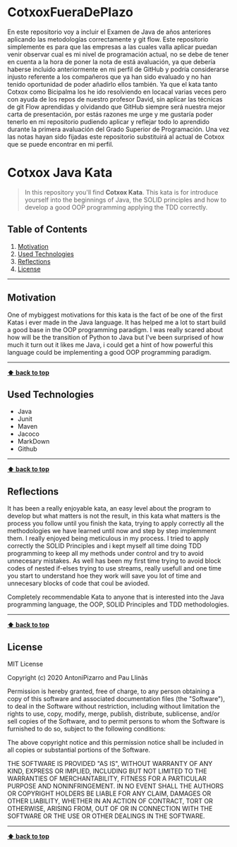 # CotxoxFueraDePlazo
En este repositorio voy a incluir el Examen de Java de años anteriores aplicando las metodologías correctamente y git flow. Este repositorio simplemente es para que las empresas a las cuales valla aplicar puedan venir observar cual es mi nivel de programación actual, no se debe de tener en cuenta a la hora de poner la nota de está avaluación, ya que debería haberse incluido anteriormente en mi perfil de GitHub y podría considerarse injusto referente a los compañeros que ya han sido evaluado y no han tenido oportunidad de poder añadirlo ellos también. Ya que el kata tanto Cotxox como Bicipalma los he ido resolviendo en locacal varias veces pero con ayuda de los repos de nuestro profesor David, sin aplicar las técnicas de git Flow aprendidas y olvidando que GitHub siempre será nuestra mejor carta de presentación, por estás razones me urge y me gustaría poder tenerlo en mi repositorio pudiendo aplicar y reflejar todo lo aprendido durante la primera avaluación del Grado Superior de Programación. Una vez las notas hayan sido fijadas este repositorio substituirá al actual de Cotxox que se puede encontrar en mi perfil. 

# Cotxox Java Kata

> In this repository you'll find **Cotxox Kata**. This kata is for introduce yourself into the beginnings of Java, the SOLID principles and how to develop a good OOP programming applying the TDD correctly.

## Table of Contents

1. [Motivation](#motivation)
1. [Used Technologies](#used-technologies)
1. [Reflections](#reflections)
1. [License](#license)

---

## Motivation

One of mybiggest motivations for this kata is the fact of be one of the first Katas i ever made in the Java language. It has helped me a lot to start build a good base in the OOP programming paradigm. I was really scared about how will be the transition of Python to Java but I've been surprised of how much it turn out it likes me Java, i could get a hint of how powerful this language could be implementing a good OOP programming paradigm.

---

**[⬆ back to top](#table-of-contents)**

## Used Technologies

- Java
- Junit
- Maven
- Jacoco
- MarkDown
- Github

---

**[⬆ back to top](#table-of-contents)**

## Reflections

It has been a really enjoyable kata, an easy level about the program to develop but what matters is not the result, in this kata what matters is the process you follow until you finish the kata, trying to apply correctly all the methodologies we have learned until now and step by step implemment them. I really enjoyed being meticulous in my process. I tried to apply correctly the SOLID Principles and i kept myself all time doing TDD programming to keep all my methods under control and try to avoid unnecesary mistakes. As well has been my first time trying to avoid block codes of nested if-elses trying to use streams, really usefull and one time you start to understand hoe they work will save you lot of time and unnecesary blocks of code that coul be avioded.

Completely recommendable Kata to anyone that is interested into the Java programming language, the OOP, SOLID Principles and TDD methodologies.

---

**[⬆ back to top](#table-of-contents)**

## License

MIT License

Copyright (c) 2020 AntoniPizarro and Pau Llinàs

Permission is hereby granted, free of charge, to any person obtaining a copy
of this software and associated documentation files (the "Software"), to deal
in the Software without restriction, including without limitation the rights
to use, copy, modify, merge, publish, distribute, sublicense, and/or sell
copies of the Software, and to permit persons to whom the Software is
furnished to do so, subject to the following conditions:

The above copyright notice and this permission notice shall be included in all
copies or substantial portions of the Software.

THE SOFTWARE IS PROVIDED "AS IS", WITHOUT WARRANTY OF ANY KIND, EXPRESS OR
IMPLIED, INCLUDING BUT NOT LIMITED TO THE WARRANTIES OF MERCHANTABILITY,
FITNESS FOR A PARTICULAR PURPOSE AND NONINFRINGEMENT. IN NO EVENT SHALL THE
AUTHORS OR COPYRIGHT HOLDERS BE LIABLE FOR ANY CLAIM, DAMAGES OR OTHER
LIABILITY, WHETHER IN AN ACTION OF CONTRACT, TORT OR OTHERWISE, ARISING FROM,
OUT OF OR IN CONNECTION WITH THE SOFTWARE OR THE USE OR OTHER DEALINGS IN THE
SOFTWARE.

---

**[⬆ back to top](#table-of-contents)**

